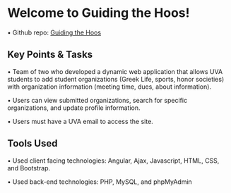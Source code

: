 # Welcome to Guiding the Hoos!

• Github repo: [Guiding the Hoos](https://github.com/zacherymorris2021/CS4640-guidingthehoos.git)

## Key Points & Tasks

• Team of two who developed a dynamic web application that allows UVA students to add student organizations (Greek Life, sports, honor societies) with organization information (meeting time, dues, about information).

• Users can view submitted organizations, search for specific organizations, and update profile information.

• Users must have a UVA email to access the site.

## Tools Used
• Used client facing technologies: Angular, Ajax, Javascript, HTML, CSS, and Bootstrap.

• Used back-end technologies: PHP, MySQL, and phpMyAdmin
